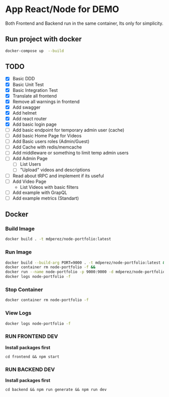# App React/Node for DEMO

Both Frontend and Backend run in the same container, Its only for simplicity.

## Run project with docker

```sh
docker-compose up  --build
```

## TODO

- [x] Basic DDD
- [x] Basic Unit Test
- [x] Basic Integration Test
- [x] Translate all frontend
- [x] Remove all warnings in frontend
- [x] Add swagger
- [x] Add helmet
- [x] Add react router
- [x] Add basic login page
- [ ] Add basic endpoint for temporary admin user (cache)
- [ ] Add basic Home Page for Videos
- [ ] Add Basic users roles (Admin/Guest)
- [ ] Add Cache with redis/memcache
- [ ] Add middleware or something to limit temp admin users
- [ ] Add Admin Page
  - [ ] List Users
  - [ ] "Upload" videos and descriptions
- [ ] Read about tRPC and implement if its useful
- [ ] Add Video Page
  - List Videos with basic filters
- [ ] Add example with GrapQL
- [ ] Add example metrics (Standart)

## Docker

### Build Image

```sh
docker build . -t mdperez/node-portfolio:latest
```

### Run Image

```sh
docker build --build-arg PORT=9000 . -t mdperez/node-portfolio:latest &&
docker container rm node-portfolio -f &&
docker run --name node-portfolio -p 9000:9000 -d mdperez/node-portfolio:latest &&
docker logs node-portfolio -f
```

### Stop Container

```sh
docker container rm node-portfolio -f
```

### View Logs

```sh
docker logs node-portfolio -f
```

### RUN FRONTEND DEV

**Install packages first**

```
cd frontend && npm start
```

### RUN BACKEND DEV

**Install packages first**

```
cd backend && npm run generate && npm run dev
```

